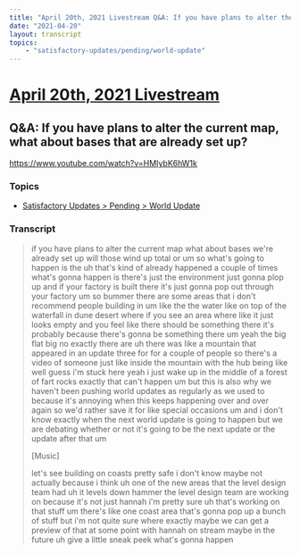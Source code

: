 ```yaml
---
title: "April 20th, 2021 Livestream Q&A: If you have plans to alter the current map, what about bases that are already set up?"
date: "2021-04-20"
layout: transcript
topics:
    - "satisfactory-updates/pending/world-update"
---
```

# [April 20th, 2021 Livestream](../2021-04-20.md)
## Q&A: If you have plans to alter the current map, what about bases that are already set up?
https://www.youtube.com/watch?v=HMIybK6hW1k

### Topics
* [Satisfactory Updates > Pending > World Update](../topics/satisfactory-updates/pending/world-update.md)

### Transcript

> if you have plans to alter the current map what about bases we're already set up will those wind up total or um so what's going to happen is the uh that's kind of already happened a couple of times what's gonna happen is there's just the environment just gonna plop up and if your factory is built there it's just gonna pop out through your factory um so bummer there are some areas that i don't recommend people building in um like the the water like on top of the waterfall in dune desert where if you see an area where like it just looks empty and you feel like there should be something there it's probably because there's gonna be something there um yeah the big flat big no exactly there are uh there was like a mountain that appeared in an update three for for a couple of people so there's a video of someone just like inside the mountain with the hub being like well guess i'm stuck here yeah i just wake up in the middle of a forest of fart rocks exactly that can't happen um but this is also why we haven't been pushing world updates as regularly as we used to because it's annoying when this keeps happening over and over again so we'd rather save it for like special occasions um and i don't know exactly when the next world update is going to happen but we are debating whether or not it's going to be the next update or the update after that um
>
> [Music]
>
> let's see building on coasts pretty safe i don't know maybe not actually because i think uh one of the new areas that the level design team had uh it levels down hammer the level design team are working on because it's not just hannah i'm pretty sure uh that's working on that stuff um there's like one coast area that's gonna pop up a bunch of stuff but i'm not quite sure where exactly maybe we can get a preview of that at some point with hannah on stream maybe in the future uh give a little sneak peek what's gonna happen
